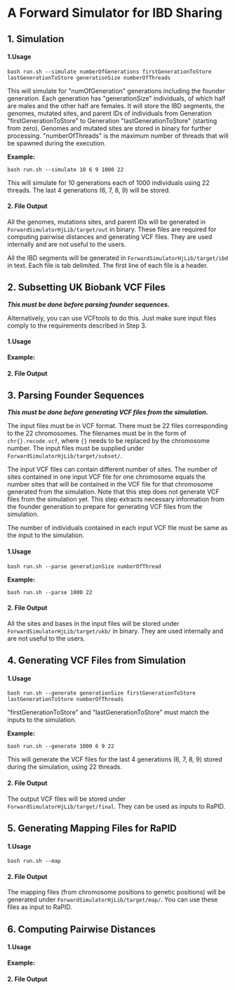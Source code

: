 # A Forward Simulator for IBD Sharing

## 1. Simulation

  #### 1.Usage
   
  ```
  bash run.sh --simulate numberOfGenerations firstGenerationToStore lastGenerationToStore generationSize numberOfThreads
  ```
        
  This will simulate for "numOfGeneration" generations including the founder generation.
  Each generation has "generationSize" individuals, of which half are males and the other half are females.
  It will store the IBD segments, the genomes, mutated sites, and parent IDs of individuals
  from Generation "firstGenerationToStore" to Generation "lastGenerationToStore" (starting from zero).
  Genomes and mutated sites are stored in binary for further processing. 
  "numberOfThreads" is the maximum number of threads that will be spawned during the execution.
    
  __Example:__
    
  ```
  bash run.sh --simulate 10 6 9 1000 22
  ```
  This will simulate for 10 generations each of 1000 individuals using 22 threads.
  The last 4 generations (6, 7, 8, 9) will be stored.
    
    
  #### 2. File Output
  
  All the genomes, mutations sites, and parent IDs will be generated in ```ForwardSimulatorHjLib/target/out``` in binary.
  These files are required for computing pairwise distances and generating VCF files. They are used internally and
  are not useful to the users.
  
  All the IBD segments will be generated in ```ForwardSimulatorHjLib/target/ibd``` in text.
  Each file is tab delimited. The first line of each file is a header. 

## 2. Subsetting UK Biobank VCF Files

  ___This must be done before parsing founder sequences.___
  
  Alternatively, you can use VCFtools to do this.
  Just make sure input files comply to the requirements described in Step 3.
  
  #### 1.Usage
    
  __Example:__
  
  #### 2. File Output
  
## 3. Parsing Founder Sequences

  ___This must be done before generating VCF files from the simulation.___
  
  The input files must be in VCF format. There must be 22 files corresponding to the 22
  chromosomes. The filenames must be in the form of ```chr{}.recode.vcf```,
  where ```{}``` needs to be replaced by the chromosome number.
  The input files must be supplied under ```ForwardSimulatorHjLib/target/subset/```.
  
  The input VCF files can contain different number of sites. The number of sites contained in one
  input VCF file for one chromosome equals the number sites that will be contained in the VCF file
  for that chromosome generated from the simulation. Note that this step does not generate
  VCF files from the simulation yet. This step extracts necessary information from the founder generation
  to prepare for generating VCF files from the simulation.
  
  The number of individuals contained in each input VCF file must be same as the input to the simulation.
  
  #### 1.Usage
    
  ```
  bash run.sh --parse generationSize numberOfThread
  ```
    
  __Example:__
  
  ```
  bash run.sh --parse 1000 22
  ```
  
  #### 2. File Output
  
  All the sites and bases in the input files will be stored under ```ForwardSimulatorHjLib/target/ukb/``` in binary.
  They are used internally and are not useful to the users.
    
## 4. Generating VCF Files from Simulation

  #### 1.Usage
    
  ```
  bash run.sh --generate generationSize firstGenerationToStore lastGenerationToStore numberOfThreads
  ```
    
  "firstGenerationToStore" and "lastGenerationToStore" must match the inputs to the simulation. 
    
  __Example:__
  
  ```
  bash run.sh --generate 1000 6 9 22
  ```
  
  This will generate the VCF files for the last 4 generations (6, 7, 8, 9) stored during the simulation,
  using 22 threads.
    
  #### 2. File Output
  
  The output VCF files will be stored under ```ForwardSimulatorHjLib/target/final```.
  They can be used as inputs to RaPID.
  
## 5. Generating Mapping Files for RaPID

  #### 1.Usage
    
  ```
  bash run.sh --map
  ```
    
  #### 2. File Output
  
  The mapping files (from chromosome positions to genetic positions) will be generated under
  ```ForwardSimulatorHjLib/target/map/```. You can use these files as input to RaPID.
 
## 6. Computing Pairwise Distances

  #### 1.Usage
    
  __Example:__
    
  #### 2. File Output
